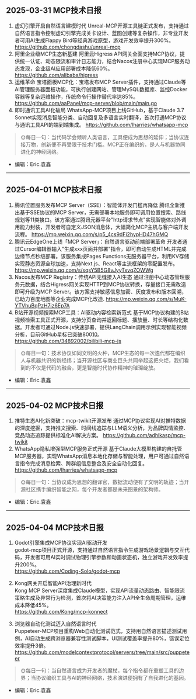 ## 2025-03-31 MCP技术日报
1. 虚幻引擎开启自然语言建模时代
   Unreal-MCP开源工具链正式发布，支持通过自然语言指令控制虚幻引擎完成关卡设计、蓝图创建等复杂操作，非专业开发者可用AI生成Flappy Bird等经典游戏原型，游戏开发效率提升300%。
   https://github.com/chongdashu/unreal-mcp
2. 阿里企业级MCP生态新基建
   阿里云Higress API网关全面支持MCP协议，提供统一认证、动态限流和审计日志能力，结合Nacos注册中心实现MCP服务动态发现，企业级AI应用部署成本降低60%。
   https://github.com/alibaba/higress
3. 运维革命
   宝塔面板MCP化：宝塔发布MCP Server插件，支持通过Claude等AI管理服务器面板功能，可执行创建网站、管理MySQL数据库、监控Docker容器等复杂运维操作，传统命令行操作替代率达85%。
   https://github.com/aaPanel/mcp-server/blob/main/main.go
4. 即时通讯工具AI化破局
   WhatsApp-MCP项目上线GitHub，基于Claude 3.7 Sonnet实现消息智能分类、自动回复及多语言实时翻译，首次打通MCP协议与通讯工具API的端到端集成。
   https://github.com/lharries/whatsapp-mcp
> 🌞每日一句：当代码学会倾听人类语言，工具便成为思想的延伸；当协议连接万物，创新便不再受限于技术门槛。MCP正在编织的，是人与机器协同进化的神经网络。
- 编辑：Eric.袁鑫
---
## 2025-04-01 MCP技术日报
1. 腾讯位置服务发布MCP Server（SSE）：智能体开发门槛再降低 
   腾讯全新推出基于SSE协议的MCP Server，无需部署本地服务即可调用位置搜索、路线规划等11类接口。该方案通过腾讯元器平台"http请求节点"实现智能体对外调用能力封装，开发者可自定义JSON消息体，大幅简化MCP主机与客户端开发流程。
   https://mp.weixin.qq.com/s/p5_4cs9dFi2hypHD47hGMQ
2. 腾讯云EdgeOne上线「MCP Server」：自然语言驱动前端部署革命
   开发者通过Cursor编辑器输入"生成xxx页面并部署"指令，即可自动生成HTML并完成边缘节点秒级部署。该服务集成Pages Functions无服务器平台，利用KV存储实现静态资源全球加速，支持Next.js、React等主流框架的零配置发布。
   https://mp.weixin.qq.com/s/sqsY5B5G8vJyyTxvqZOWWg
3. Nacos发布MCP Registry：传统API无缝接入AI生态 
   通过注册中心动态管理服务元数据，结合Higress网关实现HTTP到MCP协议转换，存量接口无需改造即可升级为MCP Server。该方案支持敏感信息加密、灰度发布和版本回溯，已助力百度地图等企业完成MCP化改造.
   https://mp.weixin.qq.com/s/MuK-YTVhuBqPzH7iz6Ep7A
4. B站开源视频搜索MCP工具：AI驱动内容检索新范式 
   基于MCP协议构建的B站视频检索工具正式开源，支持分页查询并返回标题、播放量、时长等结构化数据。开发者可通过Node.js快速部署，提供LangChain调用示例实现智能视频分析，目前GitHub星标已突破800[10](@ref)。
   https://github.com/34892002/bilibili-mcp-js
> 🌞每日一句：技术协议如同文明的火种，MCP生态的每一次迭代都在编织人与机器共识的新经纬；当开源社区与商业巨头共同举起这把火炬，我们看到的不仅是代码的融合，更是智能时代协作精神的璀璨绽放。
- 编辑：Eric.袁鑫
---
## 2025-04-02 MCP技术日报
1. 推特生态AI化新突破：mcp-twikit开源发布
   通过MCP协议实现AI对推特数据的深度挖掘，支持推文搜索、时间线追踪与LLM语义分析，为品牌舆情监控、竞品动态追踪提供标准化AI解决方案。
   https://github.com/adhikasp/mcp-twikit
2. WhatsApp隐私增强型MCP服务正式开源
   基于Claude大模型构建的自托管MCP服务器，实现WhatsApp消息本地化存储与智能处理，用户可通过自然语言指令完成消息检索、跨群组信息整合及安全自动化回复。
   https://github.com/lharries/whatsapp-mcp
> 🌞每日一句：当协议成为思想的翻译官，数据流动便有了文明的轨迹；当开源社区携手编织智能之网，每个开发者都是未来图景的架构师。
- 编辑：Eric.袁鑫
---
## 2025-04-04 MCP技术日报  
1. Godot引擎集成MCP协议实现AI驱动开发  
   godot-mcp项目正式开源，支持通过自然语言指令生成游戏场景逻辑与交互代码，开发者可用AI实时调试物理引擎参数和动画状态机，独立游戏开发效率提升200%。  
   https://github.com/Coding-Solo/godot-mcp  

2. Kong网关开启智能API治理新时代  
   Kong MCP Server深度集成Claude模型，实现API流量动态路由、智能限流策略生成及异常行为检测，首次将AI决策能力注入API全生命周期管理，运维成本降低45%。  
   https://github.com/Kong/mcp-konnect  

3. 浏览器自动化测试迈入自然语言时代  
   Puppeteer-MCP项目重构Web自动化测试范式，支持用自然语言描述测试用例，AI自动生成跨浏览器兼容性测试脚本，UI测试覆盖率提升80%，错误定位效率提升3倍。  
   https://github.com/modelcontextprotocol/servers/tree/main/src/puppeteer  

> 🌞每日一句：当自然语言成为开发者的魔杖，每个指令都在重塑工具的边界；当协议编织工具与AI的神经网络，技术演进便拥有了自我进化的基因。  
- 编辑：Eric.袁鑫  
